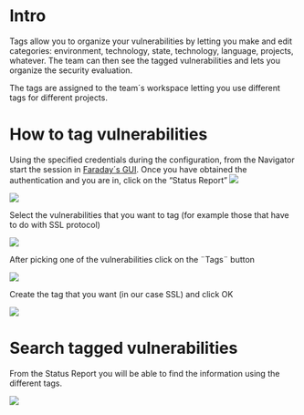 # Intro

Tags allow you to organize your vulnerabilities by letting you make and edit categories: environment, technology, state, technology, language, projects, whatever. The team can then see the tagged vulnerabilities and lets you organize the security evaluation.

The tags are assigned to the team´s workspace letting you use different tags for different projects.

# How to tag vulnerabilities

Using the specified credentials during the configuration, from the Navigator start the session in  [Faraday´s GUI](https://github.com/tartamar/faraday/wiki/Web-UI). Once you have obtained the authentication and you are in, click on the “Status Report” ![](https://raw.github.com/wiki/tartamar/faraday/images/faraday_statusreport_icono.png)

![](https://raw.github.com/wiki/tartamar/faraday/images/faraday_statusreport_list.png)

Select the vulnerabilities that you want to tag (for example those that have to do with SSL protocol)

![](https://raw.github.com/wiki/tartamar/faraday/images/faraday_statusreport_listselected.png)

After picking one of the vulnerabilities click on the ¨Tags¨ button

![](https://raw.github.com/wiki/tartamar/faraday/images/faraday_statusreport_tagsadd.png)

Create the tag that you want (in our case SSL) and click OK

![](https://raw.github.com/wiki/tartamar/faraday/images/faraday_statusreport_tagsadded.png)


# Search tagged vulnerabilities

From the Status Report you will be able to find the information using the different tags.

![](https://raw.github.com/wiki/tartamar/faraday/images/faraday_statusreport_tagssearch.png)
